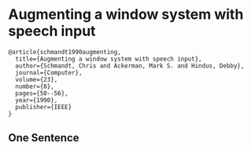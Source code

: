 # Augmenting a window system with speech input

```
@article{schmandt1990augmenting,
  title={Augmenting a window system with speech input},
  author={Schmandt, Chris and Ackerman, Mark S. and Hindus, Debby},
  journal={Computer},
  volume={23},
  number={8},
  pages={50--56},
  year={1990},
  publisher={IEEE}
}
```

## One Sentence
